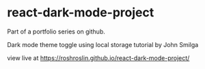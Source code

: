 # react-dark-mode-project
Part of a portfolio series on github.

Dark mode theme toggle using local storage
tutorial by John Smilga

view live at https://roshroslin.github.io/react-dark-mode-project/
